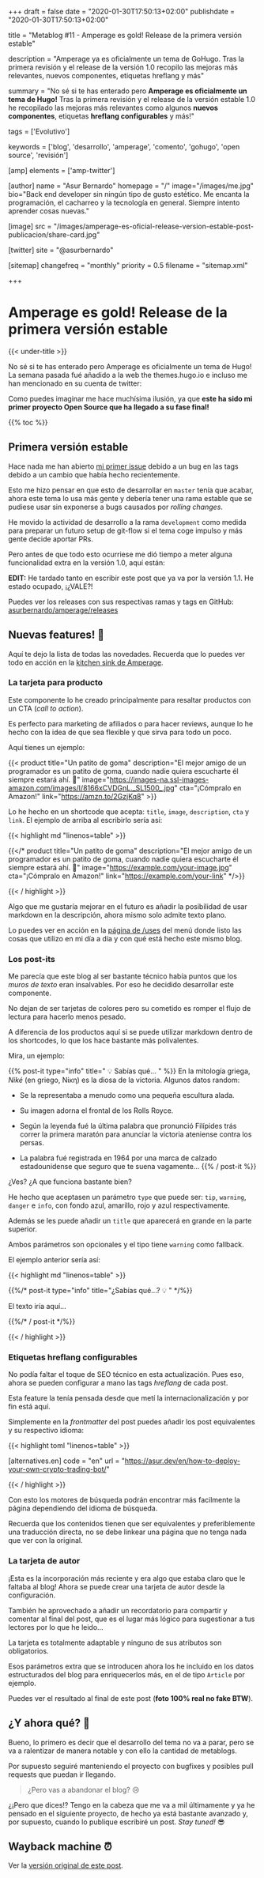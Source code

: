 +++
draft = false
date = "2020-01-30T17:50:13+02:00"
publishdate = "2020-01-30T17:50:13+02:00"

title = "Metablog #11 - Amperage es gold! Release de la primera versión estable"

description = "Amperage ya es oficialmente un tema de GoHugo. Tras la primera revisión y el release de la versión 1.0 recopilo las mejoras más relevantes, nuevos componentes, etiquetas hreflang y más"

summary = "No sé si te has enterado pero **Amperage es oficialmente un tema de Hugo!** Tras la primera revisión y el release de la versión estable 1.0 he recopilado las mejoras más relevantes como algunos **nuevos componentes**, etiquetas **hreflang configurables** y más!"

tags = ['Evolutivo']

keywords = ['blog', 'desarrollo', 'amperage', 'comento', 'gohugo', 'open source', 'revisión']

[amp]
    elements = ['amp-twitter']

[author]
    name = "Asur Bernardo"
    homepage = "/"
    image="/images/me.jpg"
    bio="Back end developer sin ningún tipo de gusto estético. Me encanta la programación, el cacharreo y la tecnología en general. Siempre intento aprender cosas nuevas."

[image]
    src = "/images/amperage-es-oficial-release-version-estable-post-publicacion/share-card.jpg"

[twitter]
    site = "@asurbernardo"

[sitemap]
  changefreq = "monthly"
  priority = 0.5
  filename = "sitemap.xml"

+++

# Amperage es gold! Release de la primera versión estable

{{< under-title >}}

No sé si te has enterado pero Amperage es oficialmente un tema de Hugo! La semana pasada fué añadido a la web the themes.hugo.io e incluso me han mencionado en su cuenta de twitter:

<amp-twitter
  width="380"
  height="550"
  layout="fixed"
  data-tweetid="1214969181155794946"></amp-twitter>

Como puedes imaginar me hace muchísima ilusión, ya que **este ha sido mi primer proyecto Open Source que ha llegado a su fase final!**

{{% toc %}}

## Primera versión estable

Hace nada me han abierto [mi primer issue](https://github.com/asurbernardo/amperage/issues/23) debido a un bug en las tags debido a un cambio que había hecho recientemente.

Esto me hizo pensar en que esto de desarrollar en `master` tenía que acabar, ahora este tema lo usa más gente y debería tener una rama estable que se pudiese usar sin exponerse a bugs causados por *rolling changes*.

He movido la actividad de desarrollo a la rama `development` como medida para preparar un futuro setup de git-flow si el tema coge impulso y más gente decide aportar PRs.

Pero antes de que todo esto ocurriese me dió tiempo a meter alguna funcionalidad extra en la versión 1.0, aquí están:

**EDIT:** He tardado tanto en escribir este post que ya va por la versión 1.1. He estado ocupado, ¡¿VALE?!

Puedes ver los releases con sus respectivas ramas y tags en GitHub: [asurbernardo/amperage/releases](https://github.com/asurbernardo/amperage/releases)

## Nuevas features! 🥳

Aquí te dejo la lista de todas las novedades. Recuerda que lo puedes ver todo en acción en la [kitchen sink de Amperage](https://asur.dev/en/amperage/theme-kitchen-sink/).

### La tarjeta para producto

Este componente lo he creado principalmente para resaltar productos con un CTA (*call to action*).

Es perfecto para marketing de afiliados o para hacer reviews, aunque lo he hecho con la idea de que sea flexible y que sirva para todo un poco.

Aquí tienes un ejemplo:

{{< product
    title="Un patito de goma"
    description="El mejor amigo de un programador es un patito de goma, cuando nadie quiera escucharte él siempre estará ahí. 🦆"
    image="https://images-na.ssl-images-amazon.com/images/I/8166xCVDGnL._SL1500_.jpg"
    cta="¡Cómpralo en Amazon!"
    link="https://amzn.to/2GzjKq8" >}}

Lo he hecho en un shortcode que acepta: `title`, `image`, `description`, `cta` y `link`. El ejemplo de arriba al escribirlo sería así:

{{< highlight md "linenos=table" >}}

{{</* product
    title="Un patito de goma"
    description="El mejor amigo de un programador es un patito de goma, cuando nadie quiera escucharte él siempre estará ahí. 🦆"
    image="https://example.com/your-image.jpg"
    cta="¡Cómpralo en Amazon!"
    link="https://example.com/your-link" */>}}

{{< / highlight >}}

Algo que me gustaría mejorar en el futuro es añadir la posibilidad de usar markdown en la descripción, ahora mismo solo admite texto plano.

Lo puedes ver en acción en la [página de /uses](https://asur.dev/uses) del menú donde listo las cosas que utilizo en mi día a día y con qué está hecho este mismo blog.

### Los post-its

Me parecía que este blog al ser bastante técnico había puntos que los *muros de texto* eran insalvables. Por eso he decidido desarrollar este componente.

No dejan de ser tarjetas de colores pero su cometido es romper el flujo de lectura para hacerlo menos pesado.

A diferencia de los productos aquí si se puede utilizar markdown dentro de los shortcodes, lo que los hace bastante más polivalentes.

Mira, un ejemplo:

{{% post-it type="info" title=" 💡 Sabías qué... " %}}
  En la mitología griega, *Niké* (en griego, Νίκη) es la diosa de la victoria. Algunos datos random:

  - Se la representaba a menudo como una pequeña escultura alada.

  - Su imagen adorna el frontal de los Rolls Royce.

  - Según la leyenda fué la última palabra que pronunció Filípides trás correr la primera maratón para anunciar la victoria ateniense contra los persas.

  - La palabra fué registrada en 1964 por una marca de calzado estadounidense que seguro que te suena vagamente...
{{% / post-it %}}

¿Ves? ¿A que funciona bastante bien?

He hecho que aceptasen un parámetro `type` que puede ser: `tip`, `warning`, `danger` e `info`, con fondo azul, amarillo, rojo y azul respectivamente.

Además se les puede añadir un `title` que aparecerá en grande en la parte superior.

Ambos parámetros son opcionales y el tipo tiene `warning` como fallback.

El ejemplo anterior sería así:

{{< highlight md "linenos=table" >}}

{{%/* post-it type="info" title="¿Sabías qué...? 💡 " */%}}

El texto iría aquí...

{{%/* / post-it */%}}

{{< / highlight >}}

### Etiquetas hreflang configurables

No podía faltar el toque de SEO técnico en esta actualización. Pues eso, ahora se pueden configurar a mano las tags *hreflang* de cada post.

Esta feature la tenía pensada desde que metí la internacionalización y por fin está aquí.

Simplemente en la *frontmatter* del post puedes añadir los post equivalentes y su respectivo idioma:

{{< highlight toml "linenos=table" >}}

[alternatives.en]
    code = "en"
    url = "https://asur.dev/en/how-to-deploy-your-own-crypto-trading-bot/"

{{< / highlight >}}

Con esto los motores de búsqueda podrán encontrar más facilmente la página dependiendo del idioma de búsqueda.

Recuerda que los contenidos tienen que ser equivalentes y preferiblemente una traducción directa, no se debe linkear una página que no tenga nada que ver con la original.

### La tarjeta de autor

¡Esta es la incorporación más reciente y era algo que estaba claro que le faltaba al blog! Ahora se puede crear una tarjeta de autor desde la configuración.

También he aprovechado a añadir un recordatorio para compartir y comentar al final del post, que es el lugar más lógico para sugestionar a tus lectores por lo que he leido...

La tarjeta es totalmente adaptable y ninguno de sus atributos son obligatorios.

Esos parámetros extra que se introducen ahora los he incluido en los datos estructurados del blog para enriquecerlos más, en el de tipo `Article` por ejemplo.

Puedes ver el resultado al final de este post (**foto 100% real no fake BTW**).

## ¿Y ahora qué? 🤔

Bueno, lo primero es decir que el desarrollo del tema no va a parar, pero se va a ralentizar de manera notable y con ello la cantidad de metablogs.

Por supuesto seguiré manteniendo el proyecto con bugfixes y posibles pull requests que puedan ir llegando.

 > ¿Pero vas a abandonar el blog? 😢

¿¡Pero que dices!? Tengo en la cabeza que me va a mil últimamente y ya he pensado en el siguiente proyecto, de hecho ya está bastante avanzado y, por supuesto, cuando lo publique escribiré un post. *Stay tuned!* 😎

## Wayback machine ⏰

Ver la [versión original de este post](https://web.archive.org/web/20200130165858/https://asur.dev/metablogs/ampearage-es-oficial-release-version-estable-post-publicacion/ "Versión original del post").
